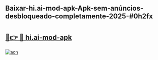 ## Baixar-hi.ai-mod-apk-Apk-sem-anúncios-desbloqueado-completamente-2025-#0h2fx

# <h2><a href="https://ainizakaria.my?title=hi.ai-mod-apk&ref=22M">🔗👉 🔴 hi.ai-mod-apk</a></h2>

[![acn](https://github.com/user-attachments/assets/0f9c940e-d8b0-45ae-aac7-cd30a18b3e1c)](https://ainizakaria.my?title=hi.ai-mod-apk&ref=22M)

